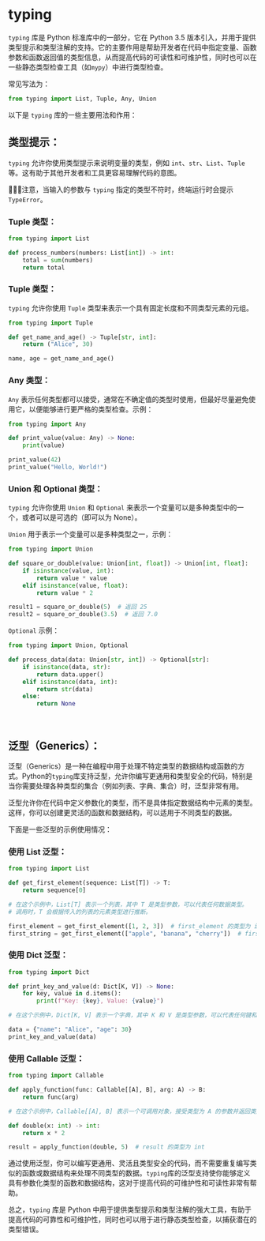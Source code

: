 # typing
`typing` 库是 Python 标准库中的一部分，它在 Python 3.5 版本引入，并用于提供类型提示和类型注解的支持。它的主要作用是帮助开发者在代码中指定变量、函数参数和函数返回值的类型信息，从而提高代码的可读性和可维护性，同时也可以在一些静态类型检查工具（如`mypy`）中进行类型检查。

常见写法为：<br>
```python
from typing import List, Tuple, Any, Union
```

以下是 `typing` 库的一些主要用法和作用：<br>

## 类型提示：
`typing` 允许你使用类型提示来说明变量的类型，例如 `int`、`str`、`List`、`Tuple` 等。这有助于其他开发者和工具更容易理解代码的意图。<br>

🚨🚨🚨注意，当输入的参数与 `typing` 指定的类型不符时，终端运行时会提示 `TypeError`。<br>

### Tuple 类型：

```python
from typing import List

def process_numbers(numbers: List[int]) -> int:
    total = sum(numbers)
    return total
```

### Tuple 类型：
`typing` 允许你使用 `Tuple` 类型来表示一个具有固定长度和不同类型元素的元组。<br>

```python
from typing import Tuple

def get_name_and_age() -> Tuple[str, int]:
    return ("Alice", 30)

name, age = get_name_and_age()
```

### Any 类型：
`Any` 表示任何类型都可以接受，通常在不确定值的类型时使用，但最好尽量避免使用它，以便能够进行更严格的类型检查。示例：<br>

```python
from typing import Any

def print_value(value: Any) -> None:
    print(value)

print_value(42)
print_value("Hello, World!")
```

### Union 和 Optional 类型：
`typing` 允许你使用 `Union` 和 `Optional` 来表示一个变量可以是多种类型中的一个，或者可以是可选的（即可以为 None）。<br>

`Union` 用于表示一个变量可以是多种类型之一，示例：<br>

```python
from typing import Union

def square_or_double(value: Union[int, float]) -> Union[int, float]:
    if isinstance(value, int):
        return value * value
    elif isinstance(value, float):
        return value * 2

result1 = square_or_double(5)  # 返回 25
result2 = square_or_double(3.5)  # 返回 7.0
```

`Optional` 示例：<br>
```python
from typing import Union, Optional

def process_data(data: Union[str, int]) -> Optional[str]:
    if isinstance(data, str):
        return data.upper()
    elif isinstance(data, int):
        return str(data)
    else:
        return None
```
<br>

## 泛型（Generics）：
泛型（Generics）是一种在编程中用于处理不特定类型的数据结构或函数的方式。Python的`typing`库支持泛型，允许你编写更通用和类型安全的代码，特别是当你需要处理各种类型的集合（例如列表、字典、集合）时，泛型非常有用。<br>

泛型允许你在代码中定义参数化的类型，而不是具体指定数据结构中元素的类型。这样，你可以创建更灵活的函数和数据结构，可以适用于不同类型的数据。<br>

下面是一些泛型的示例使用情况：<br>

### 使用 List 泛型：

```python
from typing import List

def get_first_element(sequence: List[T]) -> T:
    return sequence[0]

# 在这个示例中，List[T] 表示一个列表，其中 T 是类型参数，可以代表任何数据类型。
# 调用时，T 会根据传入的列表的元素类型进行推断。

first_element = get_first_element([1, 2, 3])  # first_element 的类型为 int
first_string = get_first_element(["apple", "banana", "cherry"])  # first_string 的类型为 str
```

### 使用 Dict 泛型：

```python
from typing import Dict

def print_key_and_value(d: Dict[K, V]) -> None:
    for key, value in d.items():
        print(f"Key: {key}, Value: {value}")

# 在这个示例中，Dict[K, V] 表示一个字典，其中 K 和 V 是类型参数，可以代表任何键和值的数据类型。

data = {"name": "Alice", "age": 30}
print_key_and_value(data)
```

### 使用 Callable 泛型：

```python
from typing import Callable

def apply_function(func: Callable[[A], B], arg: A) -> B:
    return func(arg)

# 在这个示例中，Callable[[A], B] 表示一个可调用对象，接受类型为 A 的参数并返回类型为 B 的结果。

def double(x: int) -> int:
    return x * 2

result = apply_function(double, 5)  # result 的类型为 int
```

通过使用泛型，你可以编写更通用、灵活且类型安全的代码，而不需要重复编写类似的函数或数据结构来处理不同类型的数据。`typing`库的泛型支持使你能够定义具有参数化类型的函数和数据结构，这对于提高代码的可维护性和可读性非常有帮助。<br>

总之，`typing` 库是 Python 中用于提供类型提示和类型注解的强大工具，有助于提高代码的可靠性和可维护性，同时也可以用于进行静态类型检查，以捕获潜在的类型错误。<br>


